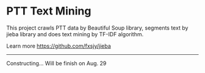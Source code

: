 PTT Text Mining
========================

This project crawls PTT data by Beautiful Soup library, segments text by jieba library and does text mining by TF-IDF algorithm.

Learn more <https://github.com/fxsjy/jieba>

---------------
Constructing...
Will be finish on Aug. 29
